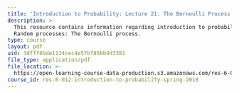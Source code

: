 ```yaml
---
title: 'Introduction to Probability: Lecture 21: The Bernoulli Process'
description: >-
  This resource contains information regarding introduction to probability:
  Random processes: The Bernoulli process.
type: course
layout: pdf
uid: 3dfff8bde1134cec4e57bf85bb4d3381
file_type: application/pdf
file_location: >-
  https://open-learning-course-data-production.s3.amazonaws.com/res-6-012-introduction-to-probability-spring-2018/3dfff8bde1134cec4e57bf85bb4d3381_MITRES_6_012S18_L21.pdf
course_id: res-6-012-introduction-to-probability-spring-2018
---
```

